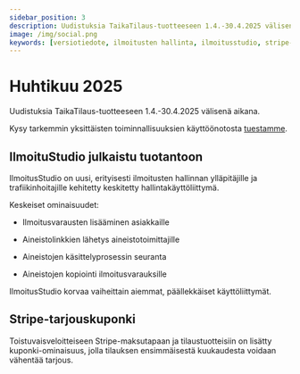 ```yaml
---
sidebar_position: 3
description: Uudistuksia TaikaTilaus-tuotteeseen 1.4.-30.4.2025 välisenä aikana
image: /img/social.png
keywords: [versiotiedote, ilmoitusten hallinta, ilmoitusstudio, stripe-kuponki]
---
```


# Huhtikuu 2025

Uudistuksia TaikaTilaus-tuotteeseen 1.4.-30.4.2025 välisenä aikana.

Kysy tarkemmin yksittäisten toiminnallisuuksien käyttöönotosta [tuestamme](https://taikatilaus.freshdesk.com/).

##  IlmoituStudio julkaistu tuotantoon

IlmoitusStudio on uusi, erityisesti ilmoitusten hallinnan ylläpitäjille ja trafiikinhoitajille kehitetty keskitetty hallintakäyttöliittymä.

Keskeiset ominaisuudet:

- Ilmoitusvarausten lisääminen asiakkaille

- Aineistolinkkien lähetys aineistotoimittajille

- Aineistojen käsittelyprosessin seuranta

- Aineistojen kopiointi ilmoitusvarauksille

IlmoitusStudio korvaa vaiheittain aiemmat, päällekkäiset käyttöliittymät.

## Stripe-tarjouskuponki

Toistuvaisveloitteiseen Stripe-maksutapaan ja tilaustuotteisiin on lisätty kuponki-ominaisuus, jolla tilauksen ensimmäisestä kuukaudesta voidaan vähentää tarjous.

